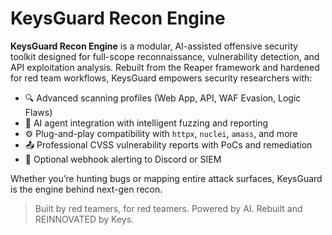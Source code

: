 # KeysGuard Recon Engine

**KeysGuard Recon Engine** is a modular, AI-assisted offensive security toolkit designed for full-scope reconnaissance, vulnerability detection, and API exploitation analysis. Rebuilt from the Reaper framework and hardened for red team workflows, KeysGuard empowers security researchers with:

- 🔍 Advanced scanning profiles (Web App, API, WAF Evasion, Logic Flaws)
- 🧠 AI agent integration with intelligent fuzzing and reporting
- ⚙️ Plug-and-play compatibility with `httpx`, `nuclei`, `amass`, and more
- 📤 Professional CVSS vulnerability reports with PoCs and remediation
- 🔔 Optional webhook alerting to Discord or SIEM

Whether you’re hunting bugs or mapping entire attack surfaces, KeysGuard is the engine behind next-gen recon.

> Built by red teamers, for red teamers. Powered by AI. Rebuilt and REINNOVATED by Keys.
